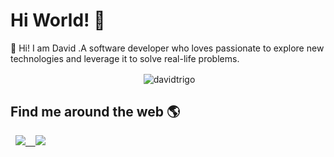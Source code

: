 # Hi World! 👋

💬 Hi! I am David .A software developer who loves passionate  to explore new technologies and  leverage it to solve real-life problems.

<div align="center">&nbsp;<img src="https://github-readme-stats.vercel.app/api?username=davidtrigo&amp;show_icons=true" alt="davidtrigo" align="center" /></div>

## Find me around the web 🌎
<p>&nbsp; <a href="https://twitter.com/davidtrigocom"> <img src="https://img.shields.io/badge/@davidtrigocom-30302f?style=flat&amp;logo=twitter" /></a><a href="https://www.linkedin.com/in/davidtrigo/">&nbsp; &nbsp;&nbsp;<img src="https://img.shields.io/badge/davidtrigo-30302f?style=flat&amp;logo=linkedin" /> </a></p>


<!-- **davidtrigo/davidtrigo** is a ✨ _special_ ✨ repository because its `README.md` (this file) appears on your GitHub profile.

Here are some ideas to get you started:

- 🔭 I’m currently working on ...
- 🌱 I’m currently learning ...
- 👯 I’m looking to collaborate on ...
- 🤔 I’m looking for help with ...
- 💬 Ask me about ...
- 📫 How to reach me: ...
- 😄 Pronouns: ...
- ⚡ Fun fact: ...
-->

